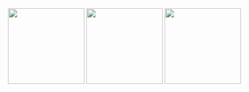 <div align="center">
  <img src="https://github-readme-stats.vercel.app/api?username=cymophic&card_width=326&bg_color=222222&show_icons=true&icon_color=FB8C00&title_color=E4E4E4&text_color=E4E4E4&border_color=838383" height="150"/>
  <img src="https://github-readme-stats.vercel.app/api/top-langs?username=cymophic&layout=compact&langs_count=6&card_width=368&bg_color=222222&title_color=E4E4E4&text_color=E4E4E4&border_color=838383&exclude_repo=aquarium-control-and-monitoring-system" height="150"/>
  <img src="https://streak-stats.demolab.com?user=cymophic&card_width=438&locale=en&mode=daily&hide_border=false&background=222222&currStreakNum=E4E4E4&sideNums=E4E4E4&currStreakLabel=FB8C00&sideLabels=E4E4E4&dates=E4E4E4&date_format=n/j[/y]&border=838383" height="150"/>
</div>

###
